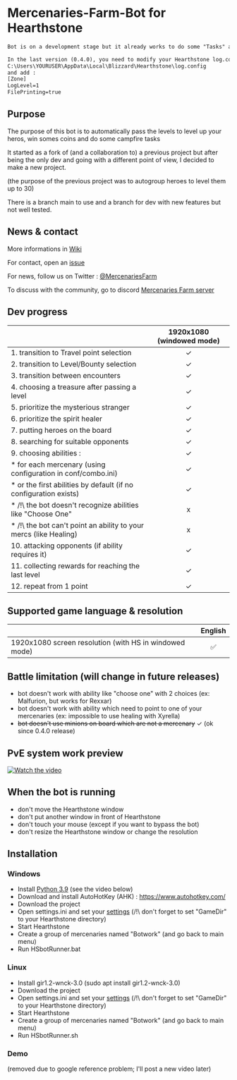 # Mercenaries-Farm-Bot for Hearthstone
```diff
Bot is on a development stage but it already works to do some "Tasks" and run low level bounties
```
```diff
In the last version (0.4.0), you need to modify your Hearthstone log.config :
C:\Users\YOURUSER\AppData\Local\Blizzard\Hearthstone\log.config
and add :
[Zone]
LogLevel=1
FilePrinting=true
```
## Purpose
The purpose of this bot is to automatically pass the levels to level up your heros, win somes coins and do some campfire tasks 

It started as a fork of (and a collaboration to) a previous project but after being the only dev and going with a different point of view, I decided to make a new project.

(the purpose of the previous project was to autogroup heroes to level them up to 30)

There is a branch main to use and a branch for dev with new features but not well tested.


## News & contact 
More informations in [Wiki](https://github.com/Efemache/Mercenaries-Farm-Bot/wiki)

For contact, open an [issue](https://github.com/Efemache/Mercenaries-Farm-Bot/issues)

For news, follow us on Twitter : [@MercenariesFarm](https://twitter.com/MercenariesFarm)

To discuss with the community, go to discord [Mercenaries Farm server](https://discord.gg/ePghxaUBEK)

## Dev progress
|               |  1920x1080 (windowed mode) |
| :------------ | :-------------:| 
|1. transition to Travel point selection | ✓|
|2. transition to Level/Bounty selection | ✓|
|3. transition between encounters | ✓ |
|4. choosing a treasure after passing a level | ✓|
|5. prioritize the mysterious stranger  | ✓|
|6. prioritize the spirit healer  | ✓|
|7. putting heroes on the board | ✓|
|8. searching for suitable opponents | ✓|
|9. choosing abilities :  | ✓|
|    * for each mercenary (using configuration in conf/combo.ini) | ✓|
|    * or the first abilities by default (if no configuration exists) | ✓|
|    * /!\ the bot doesn't recognize abilities like "Choose One"  | x|
|    * /!\ the bot can't point an ability to your mercs (like Healing)  | x|
|10. attacking opponents (if ability requires it) | ✓|
|11. collecting rewards for reaching the last level|  ✓|
|12. repeat from 1 point | ✓|
 
## Supported game language & resolution
|               |     English    |
| :------------ | :-------------:| 
|1920x1080 screen resolution (with HS in windowed mode)   |        ✅      |

## Battle limitation (will change in future releases)
* bot doesn't work with ability like "choose one" with 2 choices (ex: Malfurion, but works for Rexxar)
* bot doesn't work with ability which need to point to one of your mercenaries (ex: impossible to use healing with Xyrella)
* ~~bot doesn't use minions on board which are not a mercenary~~ ✓ (ok since 0.4.0 release)

## PvE system work preview
[![Watch the video](https://user-images.githubusercontent.com/56414438/156830161-924cf85c-64a2-4215-870d-d0d005d28adc.jpg)](https://youtu.be/ZQ3xCL9_4Yo)

## When the bot is running
* don't move the Hearthstone window
* don't put another window in front of Hearthstone
* don't touch your mouse (except if you want to bypass the bot)
* don't resize the Hearthstone window or change the resolution

## Installation
### Windows
* Install [Python 3.9](https://www.python.org/ftp/python/3.9.0/python-3.9.0-amd64-webinstall.exe) (see the video below) 
* Download and install AutoHotKey (AHK) : https://www.autohotkey.com/
* Download the project
* Open settings.ini and set your [settings](https://github.com/Efemache/Mercenaries-Farm-bot/wiki/Settings) (/!\ don't forget to set "GameDir" to your Hearthstone directory)
* Start Hearthstone
* Create a group of mercenaries named "Botwork" (and go back to main menu)
* Run HSbotRunner.bat


### Linux
* Install gir1.2-wnck-3.0 (sudo apt install gir1.2-wnck-3.0)
* Download the project
* Open settings.ini and set your [settings](https://github.com/Efemache/Mercenaries-Farm-bot/wiki/Settings) (/!\ don't forget to set "GameDir" to your Hearthstone directory)
* Start Hearthstone
* Create a group of mercenaries named "Botwork" (and go back to main menu)
* Run HSbotRunner.sh

### Demo
(removed due to google reference problem; I'll post a new video later)

